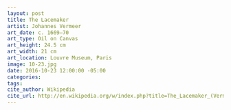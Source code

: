 ```yaml
---
layout: post
title: The Lacemaker
artist: Johannes Vermeer
art_date: c. 1669–70
art_type: Oil on Canvas
art_height: 24.5 cm
art_width: 21 cm
art_location: Louvre Museum, Paris
image: 10-23.jpg
date: 2016-10-23 12:00:00 -05:00
categories:
tags:
cite_author: Wikipedia
cite_url: http://en.wikipedia.org/w/index.php?title=The_Lacemaker_(Vermeer)&oldid=589177403
---
```

